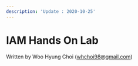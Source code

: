 ```yaml
---
description: 'Update : 2020-10-25'
---
```


# IAM Hands On Lab





Written by Woo Hyung Choi \([whchoi98@gmail.com](mailto:whchoi98@gmail.com)\)



